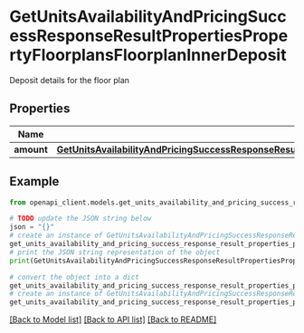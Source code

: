 # GetUnitsAvailabilityAndPricingSuccessResponseResultPropertiesPropertyFloorplansFloorplanInnerDeposit

Deposit details for the floor plan

## Properties

Name | Type | Description | Notes
------------ | ------------- | ------------- | -------------
**amount** | [**GetUnitsAvailabilityAndPricingSuccessResponseResultPropertiesPropertyFloorplansFloorplanInnerDepositAmount**](GetUnitsAvailabilityAndPricingSuccessResponseResultPropertiesPropertyFloorplansFloorplanInnerDepositAmount.md) |  | 

## Example

```python
from openapi_client.models.get_units_availability_and_pricing_success_response_result_properties_property_floorplans_floorplan_inner_deposit import GetUnitsAvailabilityAndPricingSuccessResponseResultPropertiesPropertyFloorplansFloorplanInnerDeposit

# TODO update the JSON string below
json = "{}"
# create an instance of GetUnitsAvailabilityAndPricingSuccessResponseResultPropertiesPropertyFloorplansFloorplanInnerDeposit from a JSON string
get_units_availability_and_pricing_success_response_result_properties_property_floorplans_floorplan_inner_deposit_instance = GetUnitsAvailabilityAndPricingSuccessResponseResultPropertiesPropertyFloorplansFloorplanInnerDeposit.from_json(json)
# print the JSON string representation of the object
print(GetUnitsAvailabilityAndPricingSuccessResponseResultPropertiesPropertyFloorplansFloorplanInnerDeposit.to_json())

# convert the object into a dict
get_units_availability_and_pricing_success_response_result_properties_property_floorplans_floorplan_inner_deposit_dict = get_units_availability_and_pricing_success_response_result_properties_property_floorplans_floorplan_inner_deposit_instance.to_dict()
# create an instance of GetUnitsAvailabilityAndPricingSuccessResponseResultPropertiesPropertyFloorplansFloorplanInnerDeposit from a dict
get_units_availability_and_pricing_success_response_result_properties_property_floorplans_floorplan_inner_deposit_from_dict = GetUnitsAvailabilityAndPricingSuccessResponseResultPropertiesPropertyFloorplansFloorplanInnerDeposit.from_dict(get_units_availability_and_pricing_success_response_result_properties_property_floorplans_floorplan_inner_deposit_dict)
```
[[Back to Model list]](../README.md#documentation-for-models) [[Back to API list]](../README.md#documentation-for-api-endpoints) [[Back to README]](../README.md)


